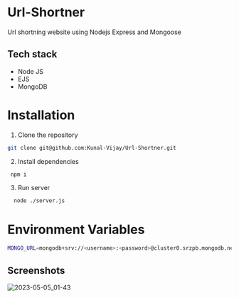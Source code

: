 # Url-Shortner
Url shortning website using Nodejs Express and Mongoose

## Tech stack

- Node JS
- EJS
- MongoDB

# Installation

1. Clone the repository
```sh
git clone git@github.com:Kunal-Vijay/Url-Shortner.git
```

2. Install dependencies
```sh
 npm i 
```
3. Run server
```sh
  node ./server.js
```

# Environment Variables
```sh
MONGO_URL=mongodb+srv://<username>:<password>@cluster0.srzpb.mongodb.net/ecommerce?retryWrites=true&w=majority

```
## Screenshots
![2023-05-05_01-43](https://user-images.githubusercontent.com/79903746/236319076-dbcf5ea1-7e27-48c2-aabc-ecd22a40c003.png)
  
